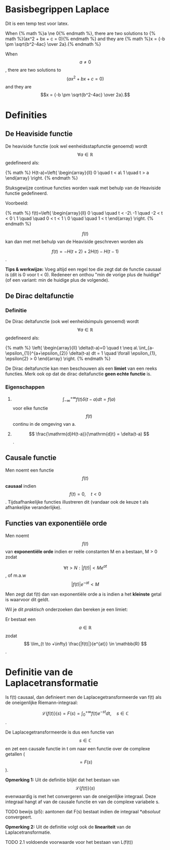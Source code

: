 # Basisbegrippen Laplace

Dit is een temp test voor latex.

When {% math %}a \ne 0{% endmath %}, there are two solutions to {% math %}(ax^2 + bx + c = 0){% endmath %} and they are {% math %}x = {-b \pm \sqrt{b^2-4ac} \over 2a}.{% endmath %}


When $$a \ne 0$$, there are two solutions to $$(ax^2 + bx + c = 0)$$ and they are $$x = {-b \pm \sqrt{b^2-4ac} \over 2a}.$$



# Definities 

## De Heaviside functie

De heaviside functie (ook wel eenheidsstapfunctie genoemd) wordt $$ \forall a \in \mathbb{R} $$ gedefineerd als:

{% math %}
    H(t-a)=\left\{
                \begin{array}{ll}
                  0 \quad t < a\\
                  1 \quad t > a 
                \end{array}
              \right.
{% endmath %}

Stuksgewijze continue functies worden vaak met behulp van de Heaviside functie gedefineerd. 

Voorbeeld:

{% math %}
    f(t)=\left\{
                \begin{array}{ll}
                  0  \quad \quad t < -2\\
                  -1 \quad -2 < t < 0 \\
                  1  \quad \quad 0 < t < 1 \\
                  0  \quad \quad 1 < t
                \end{array}
              \right.
{% endmath %}

$$ f(t) $$ kan dan met met behulp van de Heaviside geschreven worden als 

$$ f(t) = -H(t+2) +2H(t)-H(t-1) $$.

**Tips & werkwijze:** Voeg altijd een regel toe die zegt dat de functie causaal is (dit is 0 voor t < 0). Redeneer en onthou "min de vorige plus de huidige" (of een variant: min de huidige plus de volgende).


## De Dirac deltafunctie

### Definitie

De Dirac deltafunctie (ook wel eenheidsimpuls genoemd) wordt $$ \forall a \in \mathbb{R} $$ gedefineerd als:

{% math %}
\left\{
                \begin{array}{ll}
                  \delta(t-a)=0 \quad t \neq a\\
                  \int_{a-\epsilon_{1}}^{a+\epsilon_{2}} \delta(t-a) dt = 1 \quad \forall \epsilon_{1}, \epsilon{2} > 0 
                \end{array}
              \right.
{% endmath %}

De Dirac deltafunctie kan men beschouwen als een **limiet** van een reeks functies. Merk ook op dat de dirac deltafunctie **geen echte functie** is. 

### Eigenschappen

1. $$ \int_{-\infty}^{+\infty} f(t)\delta(t-a) dt = f(a) $$ voor elke functie $$ f(t) $$ continu in de omgeving van a.

2. $$ \frac{\mathrm{d}H(t-a)}{\mathrm{d}t} = \delta(t-a) $$.


## Causale functie

Men noemt een functie $$ f(t) $$ **causaal** indien $$ f(t) = 0,\quad t < 0 $$. Tijdsafhankelijke functies illustreren dit (vandaar ook de keuze t als afhankelijke veranderlijke). 

## Functies van exponentiële orde

Men noemt $$ f(t) $$ van **exponentiële orde** indien er reële constanten M en a bestaan, M > 0 zodat 


$$ \forall t > N : |f(t)| < M e^{at} $$, of m.a.w $$ |f(t)|e^{-at} < M $$

Men zegt dat f(t) dan van exponentiële orde a is indien a het **kleinste** getal is waarvoor dit geldt. 

Wil je dit _praktisch_ onderzoeken dan bereken je een limiet:

Er bestaat een $$ a \in \mathbb{R} $$ zodat $$ \lim_{t \to +\infty} \frac{|f(t)|}{e^{at}} \in \mathbb{R} $$. 


# Definitie van de Laplacetransformatie


Is f(t) causaal, dan definieert men de Laplacegetransformeerde van f(t) als de oneigenlijke Riemann-integraal:

$$ \mathscr{L}\{f(t)\}(s) = F(s) = \int_0^{+\infty} f(t)e^{-st} dt , \quad s \in \mathbb{C} $$.

De Laplacegetransformeerde is dus een functie van $$ s \in \mathbb{C} $$ en zet een causale functie in t om naar een functie over de complexe getallen ( $$ = F(s) $$).


**Opmerking 1:** Uit de definitie blijkt dat het bestaan van $$ \mathscr{L}\{f(t)\}(s) $$ evenwaardig is met het convergeren van de oneigenlijke integraal. Deze integraal hangt af van de causale functie en van de complexe variabele s.

TODO bewijs (p5): aantonen dat F(s) bestaat indien de integraal **absoluut* convergeert.

**Opmerking 2:** Uit de definitie volgt ook de **lineariteit** van de Laplacetransformatie.


TODO 2.1 voldoende voorwaarde voor het bestaan van L(f(t))


